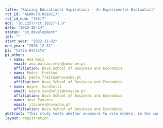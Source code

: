 ```yaml
---
title: "Raising Educational Aspirations - An Experimental Evaluation"
rct_id: "AEARCTR-0010217"
rct_id_num: "10217"
doi: "10.1257/rct.10217-1.0"
date: "2022-10-14"
status: "in_development"
jel: ""
start_year: "2022-11-02"
end_year: "2026-12-31"
pi: "Catia Batista"
pi_other:
  - name: Ana Reis
    email: ana.balcao.reis@novasbe.pt
    affiliation: Nova School of Business and Economics
  - name: Pedro  Freitas
    email: pedro.freitas@novasbe.pt
    affiliation: Nova School of Business and Economics
  - name: Wayne  Sandholtz
    email: wayne.sandholtz@novasbe.pt
    affiliation: Nova School of Business and Economics
  - name: Jose Tavares
    email: jtavares@novasbe.pt
    affiliation: Nova School of Business and Economics
abstract: "This study tests whether exposure to role models, in the context of a university campus visit, and information about returns to college impact educational decisions and achievements of students coming from disadvantaged backgrounds."
layout: registration
---
```


